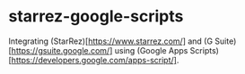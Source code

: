 # starrez-google-scripts

Integrating (StarRez)[https://www.starrez.com/] and (G Suite)[https://gsuite.google.com/] using (Google Apps Scripts)[https://developers.google.com/apps-script/].
